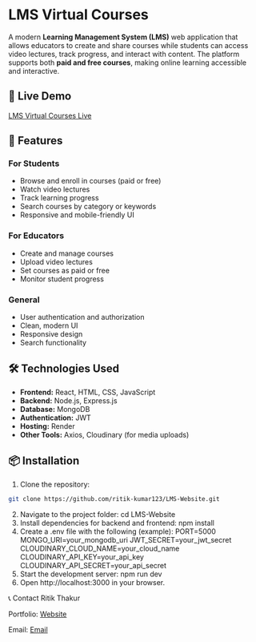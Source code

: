 # LMS Virtual Courses

A modern **Learning Management System (LMS)** web application that allows educators to create and share courses while students can access video lectures, track progress, and interact with content. The platform supports both **paid and free courses**, making online learning accessible and interactive.

## 🔗 Live Demo

[LMS Virtual Courses Live](https://lms-project-1-5z2t.onrender.com/)

## 📂 Features

### For Students
- Browse and enroll in courses (paid or free)
- Watch video lectures
- Track learning progress
- Search courses by category or keywords
- Responsive and mobile-friendly UI

### For Educators
- Create and manage courses
- Upload video lectures
- Set courses as paid or free
- Monitor student progress

### General
- User authentication and authorization
- Clean, modern UI
- Responsive design
- Search functionality

## 🛠️ Technologies Used

- **Frontend:** React, HTML, CSS, JavaScript  
- **Backend:** Node.js, Express.js  
- **Database:** MongoDB  
- **Authentication:** JWT  
- **Hosting:** Render  
- **Other Tools:** Axios, Cloudinary (for media uploads)

## 📦 Installation

1. Clone the repository:

```bash
git clone https://github.com/ritik-kumar123/LMS-Website.git
```
2. Navigate to the project folder:
  cd LMS-Website
3. Install dependencies for backend and frontend:
   npm install
4. Create a .env file with the following (example):
    PORT=5000
    MONGO_URI=your_mongodb_uri
    JWT_SECRET=your_jwt_secret
    CLOUDINARY_CLOUD_NAME=your_cloud_name
    CLOUDINARY_API_KEY=your_api_key
    CLOUDINARY_API_SECRET=your_api_secret
5. Start the development server:
    npm run dev
6. Open http://localhost:3000
    in your browser.
   
📞 Contact
Ritik Thakur

Portfolio: [Website](https://portfolio-ar-ritik.netlify.app/)

Email: [Email](your-email@example.com)
